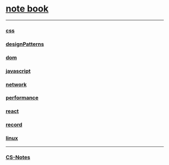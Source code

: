 # [note book](https://pq1949.github.io/note/)

***
### [css](./css)
### [designPatterns](./designPatterns)
### [dom](./dom)
### [javascript](./javascript)
### [network](./network)
### [performance](./performance)
### [react](./react)
### [record](./record)
### [linux](https://github.com/pq1949/guide)


***
### [CS-Notes](https://github.com/CyC2018/CS-Notes)
